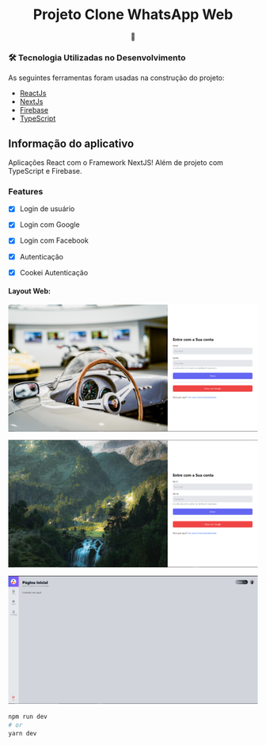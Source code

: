 <h1 align="center">Projeto Clone WhatsApp Web</h1>
<p align="center">🚀</p>


### 🛠 Tecnologia Utilizadas no Desenvolvimento 

As seguintes ferramentas foram usadas na construção do projeto:

- [ReactJs](https://pt-br.reactjs.org/docs/getting-started.html) 
- [NextJs](https://nextjs.org/docs/getting-started) 
- [Firebase](https://firebase.google.com/?hl=pt)
- [TypeScript](https://www.typescriptlang.org/docs/)

## Informação do aplicativo
Aplicações React  com o Framework NextJS! Além de projeto com  TypeScript e Firebase.

### Features

- [x] Login de usuário
- [x] Login com Google
- [x] Login com Facebook
- [x] Autenticação 
- [x] Cookei Autenticação




#### Layout Web:

![layout](https://github.com/PabloSanttana/Template-admin-nextJs/blob/main/public/images/pg.png)

![layout](https://github.com/PabloSanttana/Template-admin-nextJs/blob/main/public/images/pg_2.png)

![layout](https://github.com/PabloSanttana/Template-admin-nextJs/blob/main/public/images/pg_3.png)

```bash
npm run dev
# or
yarn dev
```


